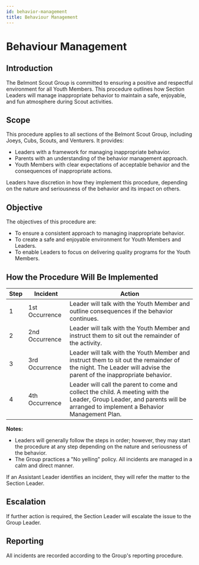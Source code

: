 ```yaml
---
id: behavior-management
title: Behaviour Management
---
```


# Behaviour Management

## Introduction
The Belmont Scout Group is committed to ensuring a positive and respectful environment for all Youth Members. This procedure outlines how Section Leaders will manage inappropriate behavior to maintain a safe, enjoyable, and fun atmosphere during Scout activities.

## Scope
This procedure applies to all sections of the Belmont Scout Group, including Joeys, Cubs, Scouts, and Venturers. It provides:
- Leaders with a framework for managing inappropriate behavior.
- Parents with an understanding of the behavior management approach.
- Youth Members with clear expectations of acceptable behavior and the consequences of inappropriate actions.

Leaders have discretion in how they implement this procedure, depending on the nature and seriousness of the behavior and its impact on others.

## Objective
The objectives of this procedure are:
- To ensure a consistent approach to managing inappropriate behavior.
- To create a safe and enjoyable environment for Youth Members and Leaders.
- To enable Leaders to focus on delivering quality programs for the Youth Members.

## How the Procedure Will Be Implemented

| Step | Incident          | Action |
|------|-------------------|--------|
| 1    | 1st Occurrence    | Leader will talk with the Youth Member and outline consequences if the behavior continues. |
| 2    | 2nd Occurrence    | Leader will talk with the Youth Member and instruct them to sit out the remainder of the activity. |
| 3    | 3rd Occurrence    | Leader will talk with the Youth Member and instruct them to sit out the remainder of the night. The Leader will advise the parent of the inappropriate behavior. |
| 4    | 4th Occurrence    | Leader will call the parent to come and collect the child. A meeting with the Leader, Group Leader, and parents will be arranged to implement a Behavior Management Plan. |

**Notes:**  
- Leaders will generally follow the steps in order; however, they may start the procedure at any step depending on the nature and seriousness of the behavior.
- The Group practices a "No yelling" policy. All incidents are managed in a calm and direct manner.

If an Assistant Leader identifies an incident, they will refer the matter to the Section Leader.

## Escalation
If further action is required, the Section Leader will escalate the issue to the Group Leader.

## Reporting
All incidents are recorded according to the Group's reporting procedure.
